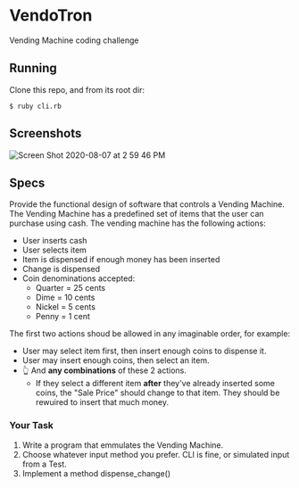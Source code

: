 # VendoTron

Vending Machine coding challenge

## Running

Clone this repo, and from its root dir:

```:bash
$ ruby cli.rb
```

## Screenshots

![Screen Shot 2020-08-07 at 2 59 46 PM](https://user-images.githubusercontent.com/214047/89679225-b2995300-d8be-11ea-9d00-6978598eaf4c.png)

## Specs

Provide the functional design of software that controls a Vending Machine. The Vending Machine has a predefined set of items that the user can purchase using cash.
The vending machine has the following actions:

* User inserts cash
* User selects item
* Item is dispensed if enough money has been inserted
* Change is dispensed
* Coin denominations accepted:
  * Quarter = 25 cents
  * Dime = 10 cents
  * Nickel = 5 cents
  * Penny = 1 cent

The first two actions shoud be allowed in any imaginable order, for example:

* User may select item first, then insert enough coins to dispense it.
* User may insert enough coins, then select an item.
* 👆 And **any combinations** of these 2 actions.
  * If they select a different item **after** they've already inserted some coins, the "Sale Price" should change to that item. They should be rewuired to insert that much money.


### Your Task

1. Write a program that emmulates the Vending Machine.
  1. Choose whatever input method you prefer. CLI is fine, or simulated input from a Test.
1. Implement a method dispense_change()
